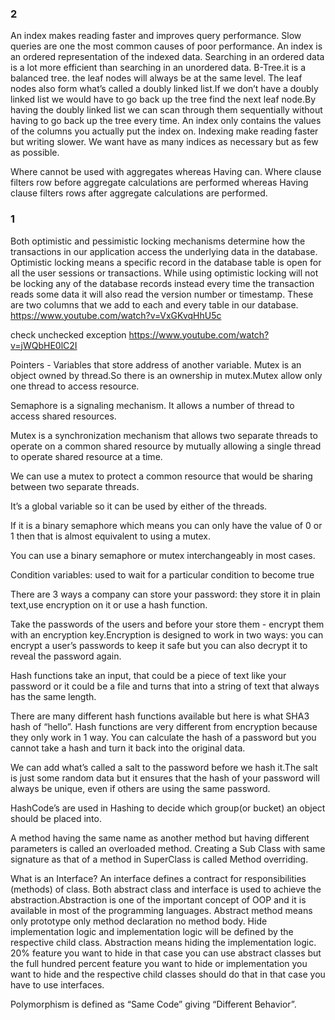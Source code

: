 ### 2
An index makes reading faster and improves query performance.
Slow queries are one the most common causes of poor performance.
An index is an ordered representation of the indexed data.
Searching in an ordered data is a lot more efficient than searching in an unordered data.
B-Tree.it is a balanced tree. the leaf nodes will always be at the same level. The leaf nodes also form what’s called a doubly linked list.If we don’t have a doubly linked list we would have to go back up the tree find the next leaf node.By having the doubly linked list we can scan through them sequentially without having to go back up the tree every time.
An index only contains the values of the columns you actually put the index on.
Indexing make reading faster but writing slower.
We want have as many indices as necessary but as few as possible.

Where cannot be used with aggregates whereas Having can.
Where clause filters row before aggregate calculations are performed whereas Having clause filters rows after aggregate calculations are performed.

### 1
Both optimistic and pessimistic locking mechanisms determine how the transactions in our application access the underlying data in the database. Optimistic locking means a specific record in the database table is open for all the user sessions or transactions. While using optimistic locking will not be locking any of the database records instead every time the transaction reads some data it will also read the version number or timestamp.
These are two columns that we add to each and every table in our database.
https://www.youtube.com/watch?v=VxGKvqHhU5c

check unchecked exception
https://www.youtube.com/watch?v=jWQbHE0lC2I

Pointers - Variables that store address of another variable.
Mutex is an object owned by thread.So there is an ownership in mutex.Mutex allow only one thread to access resource.

Semaphore is a signaling mechanism. It allows a number of thread to access shared resources.

Mutex is a synchronization mechanism that allows two separate threads to operate on a common shared resource by mutually allowing a single thread to operate shared resource at a time.

We can use a mutex to protect a common resource that would be sharing between two separate threads.

It’s a global variable so it can be used by  either of the threads.

If it is a binary semaphore which means you can only have the value of 0 or 1 then that is almost equivalent to using a mutex.

You can use a binary semaphore or mutex interchangeably in most cases.

Condition variables: used to wait for a particular condition to become true

There are 3 ways a company can store your password: they store it in plain text,use encryption on it or use a hash function.

Take the passwords of the users and before your store them - encrypt them with an encryption key.Encryption is designed to work in two ways: you can encrypt a user’s passwords to keep it safe but you can also decrypt it to reveal the password again.

Hash functions take an input, that could be a piece of text like your password or it could be a file and turns that into a string of text that always has the same length.

There are many different hash functions available but here is what SHA3 hash of “hello”.
Hash functions are very different from encryption because they only work in 1 way. You can calculate the hash of a password but you cannot take a hash and turn it back into the original data.

We can add what’s called a salt to the password before we hash it.The salt is just some random data but it ensures that the hash of your password will always be unique, even if others are using the same password.

HashCode’s are used in Hashing to decide which group(or bucket) an object should be placed into.

A method having the same name as another method but having different parameters is called an overloaded method.
Creating a Sub Class with same signature as that of a method in SuperClass is called Method overriding.

What is an Interface?
An interface defines a contract for responsibilities (methods) of class.
Both abstract  class and interface is used to achieve the abstraction.Abstraction is one of the important concept of OOP and it is available in most of the programming languages.
Abstract method means only prototype only method declaration no method body.
Hide implementation logic and implementation logic will be defined by the respective child class.
Abstraction means hiding the implementation logic.
20% feature you want to hide in that case you can use abstract classes but the full hundred percent feature you want to hide or implementation you want to hide and the respective child classes should do that in that case you have to use interfaces.

Polymorphism is defined as “Same Code” giving “Different Behavior”.
